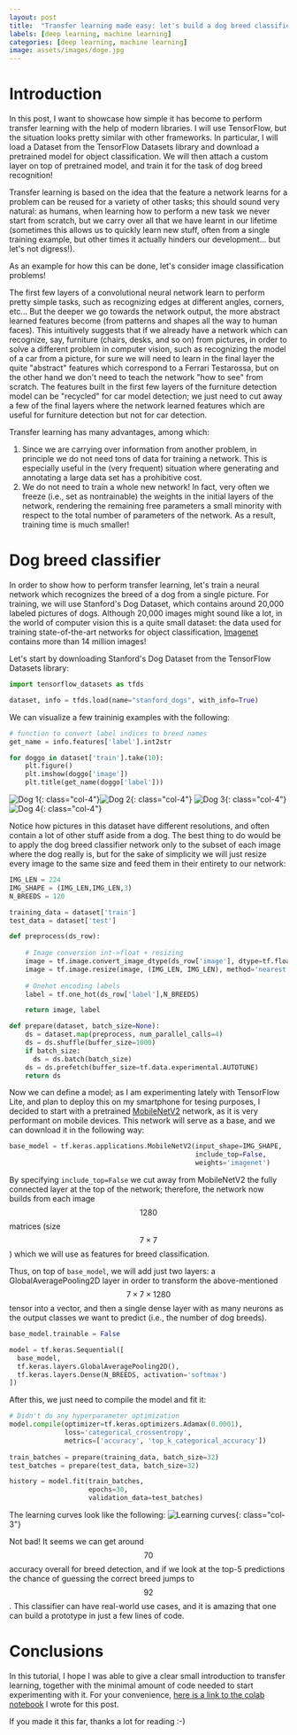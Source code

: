 ```yaml
---
layout: post
title:  "Transfer learning made easy: let's build a dog breed classifier!"
labels: [deep learning, machine learning]
categories: [deep learning, machine learning]
image: assets/images/doge.jpg
---
```


# Introduction

In this post, I want to showcase how simple it has become to perform transfer learning
with the help of modern libraries. I will use TensorFlow, but the situation looks pretty
similar with other frameworks. In particular, I will load a Dataset from the TensorFlow
Datasets library and download a pretrained model for object classification. 
We will then attach a custom layer on top of pretrained
model, and train it for the task of dog breed recognition!


Transfer learning is based on the idea that the feature a network learns for a problem
can be reused for a variety of other tasks;
this should sound very natural: as humans, when learning how to perform
a new task we never start from scratch, but we carry over all that we have learnt in
our lifetime (sometimes this allows us to quickly learn new stuff,
often from a single training example, but
other times it actually hinders our development... but let's not digress!).

As an example for how this can be done, let's consider image classification problems!

The first few layers of a convolutional neural network learn to perform pretty simple
tasks, such as recognizing edges at different angles, corners, etc... But the deeper we 
go towards the network output, the more abstract learned features become (from patterns 
and shapes all the way to human faces). This intuitively suggests that if we already have a 
network which can recognize, say, furniture (chairs, desks, and so on) from pictures, 
in order to solve a different problem in computer vision, such as recognizing the model
of a car from a picture, for sure we will need to learn in the final layer 
the quite "abstract" features which correspond to a Ferrari Testarossa, but on the other 
hand we don't need to teach the network "how to see" from scratch. 
The features built in the first few layers of the furniture detection model can be 
"recycled" for car model detection; we just need to cut away a few of the final layers 
where the network learned features which are useful for furniture detection but not for 
car detection.

Transfer learning has many advantages, among which:
  1. Since we are carrying over information from another problem, in principle we do not
     need tons of data for training a network. This is especially useful in the (very frequent)
	 situation where generating and annotating a large data set has a prohibitive cost. 
  2. We do not need to train a whole new network! In fact, very often we freeze (i.e., 
     set as nontrainable) the weights in the initial layers of the network, rendering the 
	 remaining free parameters a small minority with respect to the total number of parameters
	 of the network. As a result, training time is much smaller!

# Dog breed classifier

In order to show how to perform transfer learning, let's train a neural network which recognizes
the breed of a dog from a single picture. For training, we will use Stanford's Dog Dataset, 
which contains around 20,000 labeled pictures of dogs.
Although 20,000 images might sound like a lot, in the world of computer 
vision this is a quite small dataset: the data used for training state-of-the-art networks
for object classification, [Imagenet](http://www.image-net.org/)
contains more than 14 million images!

Let's start by downloading Stanford's Dog Dataset from the TensorFlow Datasets
library:
```python
import tensorflow_datasets as tfds

dataset, info = tfds.load(name="stanford_dogs", with_info=True)
```

We can visualize a few traininig examples with the following:
```python
# function to convert label indices to breed names 
get_name = info.features['label'].int2str

for doggo in dataset['train'].take(10):
    plt.figure()
    plt.imshow(doggo['image'])
    plt.title(get_name(doggo['label']))
```

![Dog 1](/assets/pics/dogs/1.svg){: class="col-4"}![Dog 2](/assets/pics/dogs/2.svg){: class="col-4"}
![Dog 3](/assets/pics/dogs/3.svg){: class="col-4"}![Dog 4](/assets/pics/dogs/4.svg){: class="col-4"}

Notice how pictures in this dataset have different resolutions, and often contain 
a lot of other stuff aside from a dog. The best thing to do would be to apply 
the dog breed classifier network only to the subset of each image where the dog really is,
but for the sake of simplicity we will just resize every image to the same size and
feed them in their entirety to our network:
```python
IMG_LEN = 224
IMG_SHAPE = (IMG_LEN,IMG_LEN,3)
N_BREEDS = 120

training_data = dataset['train']
test_data = dataset['test']

def preprocess(ds_row):
  
    # Image conversion int->float + resizing
    image = tf.image.convert_image_dtype(ds_row['image'], dtype=tf.float32)
    image = tf.image.resize(image, (IMG_LEN, IMG_LEN), method='nearest')
  
    # Onehot encoding labels
    label = tf.one_hot(ds_row['label'],N_BREEDS)

    return image, label

def prepare(dataset, batch_size=None):
    ds = dataset.map(preprocess, num_parallel_calls=4)
    ds = ds.shuffle(buffer_size=1000)
    if batch_size:
      ds = ds.batch(batch_size)
    ds = ds.prefetch(buffer_size=tf.data.experimental.AUTOTUNE)
    return ds
```

Now we can define a model; as I am experimenting lately with TensorFlow Lite, and plan to deploy
this on my smartphone for tesing purposes, I decided to start with a pretrained 
[MobileNetV2](https://ai.googleblog.com/2018/04/mobilenetv2-next-generation-of-on.html)
network, as it is very performant on mobile devices. This network will serve as a base, and we can 
download it in the following way:

```python
base_model = tf.keras.applications.MobileNetV2(input_shape=IMG_SHAPE,
                                               include_top=False,
                                               weights='imagenet')
```

By specifying `include_top=False`
we cut away from MobileNetV2 the fully connected layer at the top of the
network; therefore, the network now builds from each image $$1280$$ matrices
(size $$7 \times 7$$) which we will use as features for breed classification.

Thus, on top of `base_model`, we will add just two layers: a GlobalAveragePooling2D
layer in order to transform the above-mentioned $$7 \times 7 \times 1280$$ tensor 
into a vector, and then a single dense layer with as many neurons as the output classes 
we want to predict (i.e., the number of dog breeds).
```python
base_model.trainable = False

model = tf.keras.Sequential([
  base_model,
  tf.keras.layers.GlobalAveragePooling2D(),
  tf.keras.layers.Dense(N_BREEDS, activation='softmax')
])
```

After this, we just need to compile the model and fit it:
```python
# Didn't do any hyperparameter optimization
model.compile(optimizer=tf.keras.optimizers.Adamax(0.0001),
              loss='categorical_crossentropy',
              metrics=['accuracy', 'top_k_categorical_accuracy'])
			  
train_batches = prepare(training_data, batch_size=32)
test_batches = prepare(test_data, batch_size=32)

history = model.fit(train_batches,
                    epochs=30,
                    validation_data=test_batches)
```

The learning curves look like the following:
![Learning curves](/assets/pics/dogs/lc.svg){: class="col-3"}

Not bad! It seems we can get around $$70%$$ accuracy overall for breed detection,
and if we look at the top-5 predictions the chance of guessing the 
correct breed jumps to $$92%$$. This classifier can have real-world use cases,
and it is amazing that one can build a prototype in just a few lines of code.

# Conclusions

In this tutorial, I hope I was able to give a clear small introduction to transfer learning,
together with the minimal amount of code needed to start experimenting with it.
For your convenience, 
[here is a link to the colab notebook](https://colab.research.google.com/drive/1ijYmweG5WNHBKWwHvbAbA2ITjeklPrBq)
I wrote for this post.

If you made it this far, thanks a lot for reading :-)
